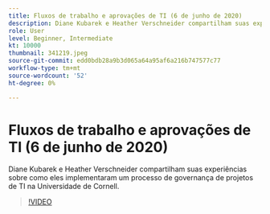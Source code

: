 ```yaml
---
title: Fluxos de trabalho e aprovações de TI (6 de junho de 2020)
description: Diane Kubarek e Heather Verschneider compartilham suas experiências sobre como eles implementaram um processo de governança de projetos de TI na Universidade de Cornell.
role: User
level: Beginner, Intermediate
kt: 10000
thumbnail: 341219.jpeg
source-git-commit: edd0bdb28a9b3d065a64a95af6a216b747577c77
workflow-type: tm+mt
source-wordcount: '52'
ht-degree: 0%

---
```


# Fluxos de trabalho e aprovações de TI (6 de junho de 2020)

Diane Kubarek e Heather Verschneider compartilham suas experiências sobre como eles implementaram um processo de governança de projetos de TI na Universidade de Cornell.

>[!VIDEO](https://video.tv.adobe.com/v/341219/?quality=12&learn=on)
